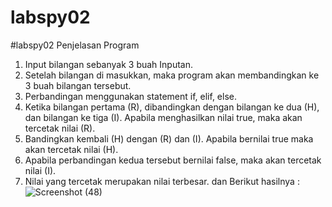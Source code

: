 # labspy02

#labspy02 Penjelasan Program

   1. Input bilangan sebanyak 3 buah Inputan.
   2. Setelah bilangan di masukkan, maka program akan membandingkan ke 3 buah bilangan tersebut.
   3. Perbandingan menggunakan statement if, elif, else.
   4. Ketika bilangan pertama (R), dibandingkan dengan bilangan ke dua (H), dan bilangan ke tiga (I). Apabila menghasilkan nilai true,           maka akan tercetak nilai (R).
   5. Bandingkan kembali (H) dengan (R) dan (I). Apabila bernilai true maka akan tercetak nilai (H).
   6. Apabila perbandingan kedua tersebut bernilai false, maka akan tercetak nilai (I).
   7. Nilai yang tercetak merupakan nilai terbesar. dan Berikut hasilnya :
   ![Screenshot (48)](https://user-images.githubusercontent.com/56858095/67764470-9db0a900-fa7c-11e9-8dde-152a13e124a2.png)

